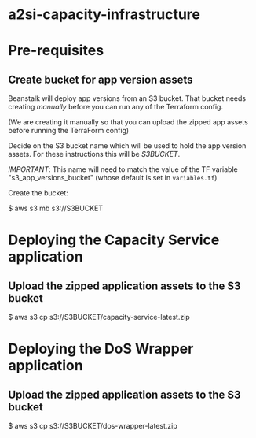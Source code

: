 # a2si-capacity-infrastructure

# Pre-requisites

## Create bucket for app version assets

Beanstalk will deploy app versions from an S3 bucket. That bucket needs
creating _manually_ before you can run any of the Terraform config.

(We are creating it manually so that you can upload the zipped app assets before
running the TerraForm config)

Decide on the S3 bucket name which will be used to hold the app version assets.
For these instructions this will be _S3BUCKET_.

*IMPORTANT*: This name will need to match the value of the TF variable "s3_app_versions_bucket"
(whose default is set in `variables.tf`)

Create the bucket:

  $ aws s3 mb s3://S3BUCKET

# Deploying the Capacity Service application

## Upload the zipped application assets to the S3 bucket

  $ aws s3 cp <location of zip file> s3://S3BUCKET/capacity-service-latest.zip

# Deploying the DoS Wrapper application

## Upload the zipped application assets to the S3 bucket

  $ aws s3 cp <location of zip file> s3://S3BUCKET/dos-wrapper-latest.zip
